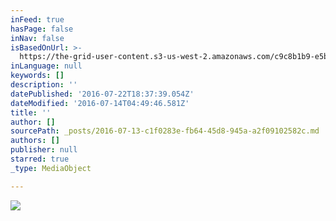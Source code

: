 ```yaml
---
inFeed: true
hasPage: false
inNav: false
isBasedOnUrl: >-
  https://the-grid-user-content.s3-us-west-2.amazonaws.com/c9c8b1b9-e5b9-45a6-9c0c-5c76089c7eda.png
inLanguage: null
keywords: []
description: ''
datePublished: '2016-07-22T18:37:39.054Z'
dateModified: '2016-07-14T04:49:46.581Z'
title: ''
author: []
sourcePath: _posts/2016-07-13-c1f0283e-fb64-45d8-945a-a2f09102582c.md
authors: []
publisher: null
starred: true
_type: MediaObject

---
```

![](https://the-grid-user-content.s3-us-west-2.amazonaws.com/c9c8b1b9-e5b9-45a6-9c0c-5c76089c7eda.png)
